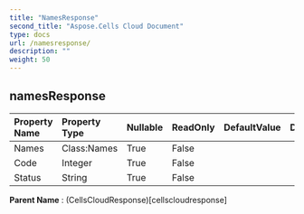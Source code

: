 ```yaml
---
title: "NamesResponse"
second_title: "Aspose.Cells Cloud Document"
type: docs
url: /namesresponse/
description: ""
weight: 50
---
```


## **namesResponse**

 

| Property Name | Property Type | Nullable |  ReadOnly | DefaultValue | Description | 
| :- | :- | :- |:- |  :- | :- |
| Names | Class:Names | True |  False |  |  |  
| Code | Integer | True |  False |  |  |  
| Status | String | True |  False |  |  |  

**Parent Name** : (CellsCloudResponse)[cellscloudresponse]


